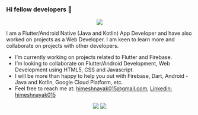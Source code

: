 ### Hi fellow developers 👋

<p align="center"><img src="https://user-images.githubusercontent.com/30944790/121785091-681aee00-cbd5-11eb-817c-5132578ff0a8.png"></p>

I am a Flutter/Android Native (Java and Kotlin) App Developer and have also worked on projects as a Web Developer. I am keen to learn more and collaborate on projects with other developers.

- I’m currently working on projects related to Flutter and Firebase.
- I’m looking to collaborate on Flutter/Android Development, Web Development using HTML5, CSS and Javascript.  
- I will be more than happy to help you out with Firebase, Dart, Android - Java and Kotlin, Google Cloud Platform, etc.
- Feel free to reach me at: himeshnayak015@gmail.com, [Linkedin: himeshnayak015](https://linkedin.com/in/himeshnayak015)

<p align="center">
  <img src="https://github-readme-streak-stats.herokuapp.com/?user=HimeshNayak&theme=prussian&border_radius=2">
  <img src="https://github-readme-stats.vercel.app/api?username=HimeshNayak&show_icons=true&theme=prussian&border_radius=2">
</p
<!-- 
- 🌱 I’m currently learning ...
- 🤔 I’m looking for help with ...
- 😄 Pronouns: ...
- ⚡ Fun fact: ... 
-->
